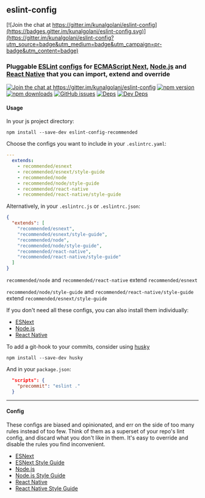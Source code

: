 ## eslint-config

[![Join the chat at https://gitter.im/kunalgolani/eslint-config](https://badges.gitter.im/kunalgolani/eslint-config.svg)](https://gitter.im/kunalgolani/eslint-config?utm_source=badge&utm_medium=badge&utm_campaign=pr-badge&utm_content=badge)

### Pluggable [ESLint](http://eslint.org/docs/about/) [configs](http://eslint.org/docs/developer-guide/shareable-configs) for [ECMAScript Next](kangax.github.io/compat-table/esnext), [Node.js](nodejs.org) and [React Native](facebook.github.io/react-native) that you can import, extend and override

[![Join the chat at https://gitter.im/kunalgolani/eslint-config ][gitter-img]][gitter-url]
[![npm version][version-img]][npm-url]
[![npm downloads][downloads-img]][npm-url]
[![GitHub issues][issues-img]][issues-url]
[![Deps][deps-img]][deps-url]
[![Dev Deps][devDeps-img]][deps-url]


#### Usage

In your js project directory:

```shell
npm install --save-dev eslint-config-recommended
```

Choose the configs you want to include in your `.eslintrc.yaml`:

```yaml
---
  extends:
    - recommended/esnext
    - recommended/esnext/style-guide
    - recommended/node
    - recommended/node/style-guide
    - recommended/react-native
    - recommended/react-native/style-guide
```

Alternatively, in your `.eslintrc.js` or `.eslintrc.json`:

```json
{
  "extends": [
    "recommended/esnext",
    "recommended/esnext/style-guide",
    "recommended/node",
    "recommended/node/style-guide",
    "recommended/react-native",
    "recommended/react-native/style-guide"
  ]
}
```

`recommended/node` and `recommended/react-native` extend `recommended/esnext`

`recommended/node/style-guide` and `recommended/react-native/style-guide` extend `recommended/esnext/style-guide`

If you don't need all these configs, you can also install them individually:
- [ESNext](https://github.com/kunalgolani/eslint-config/tree/master/esnext)
- [Node.js](https://github.com/kunalgolani/eslint-config/tree/master/node)
- [React Native](https://github.com/kunalgolani/eslint-config/tree/master/react-native)

To add a git-hook to your commits, consider using [husky](https://github.com/typicode/husky)

```shell
npm install --save-dev husky
```

And in your `package.json`:

```json
  "scripts": {
    "precommit": "eslint ."
  }
```

---

#### Config

These configs are biased and opinionated, and err on the side of too many rules instead of too few. Think of them as a superset of your repo's lint config, and discard what you don't like in them. It's easy to override and disable the rules you find inconvenient.

- [ESNext](https://github.com/kunalgolani/eslint-config/tree/master/esnext)
- [ESNext Style Guide](https://github.com/kunalgolani/eslint-config/tree/master/esnext/style-guide)
- [Node.js](https://github.com/kunalgolani/eslint-config/tree/master/node)
- [Node.js Style Guide](https://github.com/kunalgolani/eslint-config/tree/master/node/style-guide)
- [React Native](https://github.com/kunalgolani/eslint-config/tree/master/react-native)
- [React Native Style Guide](https://github.com/kunalgolani/eslint-config/tree/master/react-native/style-guide)


[gitter-img]: https://badges.gitter.im/kunalgolani/eslint-config.svg
[gitter-url]: https://gitter.im/kunalgolani/eslint-config?utm_source=badge&utm_medium=badge&utm_campaign=pr-badge&utm_content=badge
[version-img]: https://img.shields.io/npm/v/eslint-config-recommended.svg
[npm-url]: https://www.npmjs.com/package/eslint-config-recommended
[downloads-img]: https://img.shields.io/npm/dt/eslint-config-recommended.svg
[issues-img]: https://img.shields.io/github/issues-raw/kunalgolani/eslint-config.svg?maxAge=2592000
[issues-url]: https://github.com/kunalgolani/eslint-config/issues
[deps-img]: https://img.shields.io/david/kunalgolani/eslint-config.svg
[devDeps-img]: https://img.shields.io/david/dev/kunalgolani/eslint-config.svg
[deps-url]: https://github.com/kunalgolani/eslint-config/blob/master/package.json
